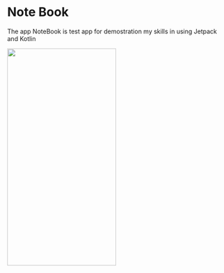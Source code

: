 <h1>Note Book</h1>
<p> The app NoteBook is test app  for demostration my skills in using Jetpack and Kotlin</p>
<img height="500" width="250" src = https://user-images.githubusercontent.com/26686656/86244948-66693d80-bbb1-11ea-8125-711d33430af5.gif>

